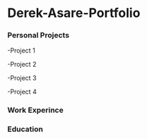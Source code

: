# Derek-Asare-Portfolio

### Personal Projects

-Project 1

-Project 2

-Project 3

-Project 4


### Work Experince 

### Education


